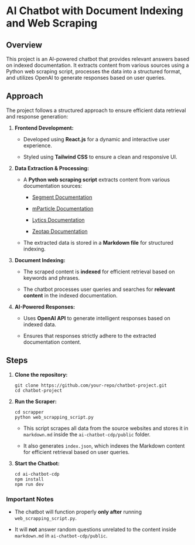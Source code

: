 # AI Chatbot with Document Indexing and Web Scraping

## Overview

This project is an AI-powered chatbot that provides relevant answers based on indexed documentation. It extracts content from various sources using a Python web scraping script, processes the data into a structured format, and utilizes OpenAI to generate responses based on user queries.

## Approach

The project follows a structured approach to ensure efficient data retrieval and response generation:

1.  **Frontend Development:**
    
    -   Developed using **React.js** for a dynamic and interactive user experience.
        
    -   Styled using **Tailwind CSS** to ensure a clean and responsive UI.
        
2.  **Data Extraction & Processing:**
    
    -   A **Python web scraping script** extracts content from various documentation sources:
        
        -   [Segment Documentation](https://segment.com/docs/?ref=nav)
            
        -   [mParticle Documentation](https://docs.mparticle.com/)
            
        -   [Lytics Documentation](https://docs.lytics.com/)
            
        -   [Zeotap Documentation](https://docs.zeotap.com/home/en-us/)
            
    -   The extracted data is stored in a **Markdown file** for structured indexing.
        
3.  **Document Indexing:**
    
    -   The scraped content is **indexed** for efficient retrieval based on keywords and phrases.
        
    -   The chatbot processes user queries and searches for **relevant content** in the indexed documentation.
        
4.  **AI-Powered Responses:**
    
    -   Uses **OpenAI API** to generate intelligent responses based on indexed data.
        
    -   Ensures that responses strictly adhere to the extracted documentation content.

## Steps

1.  **Clone the repository:**
    
    ```
    git clone https://github.com/your-repo/chatbot-project.git
    cd chatbot-project
    ```
    
2.  **Run the Scraper:**
    
    ```
    cd scrapper
    python web_scrapping_script.py
    ```
    
    -   This script scrapes all data from the source websites and stores it in `markdown.md` inside the `ai-chatbot-cdp/public` folder.
        
    -   It also generates `index.json`, which indexes the Markdown content for efficient retrieval based on user queries.
        
3.  **Start the Chatbot:**
    
    ```
    cd ai-chatbot-cdp
    npm install
    npm run dev
    ```
    

### Important Notes

-   The chatbot will function properly **only after** running `web_scrapping_script.py`.
    
-   It will **not** answer random questions unrelated to the content inside `markdown.md` in `ai-chatbot-cdp/public`.


